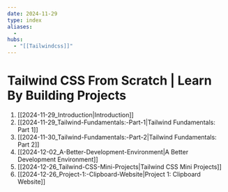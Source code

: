 ```yaml
---
date: 2024-11-29
type: index
aliases:
  -
hubs:
  - "[[Tailwindcss]]"
---
```


# Tailwind CSS From Scratch | Learn By Building Projects

1. [[2024-11-29_Introduction|Introduction]]
2. [[2024-11-29_Tailwind-Fundamentals:-Part-1|Tailwind Fundamentals: Part 1]]
3. [[2024-11-30_Tailwind-Fundamentals:-Part-2|Tailwind Fundamentals: Part 2]]
4. [[2024-12-02_A-Better-Development-Environment|A Better Development Environment]]
5. [[2024-12-26_Tailwind-CSS-Mini-Projects|Tailwind CSS Mini Projects]]
6. [[2024-12-26_Project-1:-Clipboard-Website|Project 1: Clipboard Website]]

